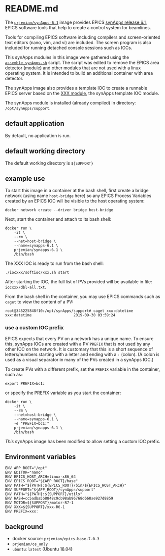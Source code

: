 # README.md

The [`prjemian/synApps-6.1`](https://hub.docker.com/r/prjemian/synapps-6.1/tags) 
image provides EPICS
[synApps release 6.1](https://www.aps.anl.gov/BCDA/synApps),
EPICS software tools that help to create a control system for beamlines.

Tools for compiling EPICS software including compilers and
screen-oriented text editors (nano, vim, and vi) are included.
The screen program is also included for running detached console
sessions such as IOCs.

This synApps modules in this image were gathered using the 
[`assemble_synApps.sh`](https://github.com/EPICS-synApps/support/blob/master/assemble_synApps.sh) 
script.  The script was edited to remove the EPICS area detector (module) and other 
modules that are not used with a linux operating system.  It is intended
to build an additional container with area detector.

The synApps image also provides a template IOC to create a runnable EPICS server
based on the [XXX module](https://github.com/epics-modules/xxx), 
the synApps template IOC module.

The synApps module is installed (already compiled) in directory: `/opt/synApps/support`.

## default application

By default, no application is run.

## default working directory

The default working directory is `${SUPPORT}`

## example use

To start this image in a container at the bash shell, first create
a bridge network (using name `host-bridge` here) so any EPICS Process 
Variables created by an EPICS IOC will
be visible to the host operating system:

    docker network create --driver bridge host-bridge

Next, start the container and attach to its bash shell:

    docker run \
        -it \
        --rm \
        --net=host-bridge \
        --name=synapps-6.1 \
        prjemian/synapps-6.1 \
        /bin/bash

The XXX IOC is ready to run from the bash shell:

    ./iocxxx/softioc/xxx.sh start

After starting the IOC, the full list of PVs provided 
will be available in file: `iocxxx/dbl-all.txt`.

From the bash shell in the container, you may use EPICS 
commands such as `caget` to view the content of a PV:

    root@345225848f10:/opt/synApps/support# caget xxx:datetime
    xxx:datetime                   2019-09-30 03:59:24


### use a custom IOC prefix

EPICS expects that every PV on a network has a unique name.
To ensure this, synApps IOCs are created with a PV `PREFIX`
that is not used by any other IOC on the network.  It is customary
that this is a short sequence of letters/numbers starting with a letter
and ending with a `:` (colon).  (A colon is used as a visual separator
in many of the PVs created in a synApps IOC.)

To create PVs with a different prefix, set the `PREFIX` 
variable in the container, such as::

    export PREFIX=bc1:

or specify the PREFIX variable as you start the container:

    docker run \
        -it \
        --rm \
        --net=host-bridge \
        --name=synapps-6.1 \
        -e "PREFIX=bc1:"
        prjemian/synapps-6.1 \
        /bin/bash

*This* synApps image has been modified to allow setting a custom IOC prefix.

## Environment variables

```
ENV APP_ROOT="/opt"
ENV EDITOR="nano"
ENV EPICS_HOST_ARCH=linux-x86_64
ENV EPICS_ROOT="${APP_ROOT}/base"
ENV PATH="${PATH}:${EPICS_ROOT}/bin/${EPICS_HOST_ARCH}"
ENV SUPPORT="${APP_ROOT}/synApps/support"
ENV PATH="${PATH}:${SUPPORT}/utils"
ENV HASH=cc5adba5b8848c9cb98ab96768d668ae927d8859
ENV MOTOR=${SUPPORT}/motor-R7-1
ENV XXX=${SUPPORT}/xxx-R6-1
ENV PREFIX=xxx:
```


## background

* docker source: `prjemian/epics-base-7.0.3`
* `prjemian/os_only`
* `ubuntu:latest` (Ubuntu 18.04)
